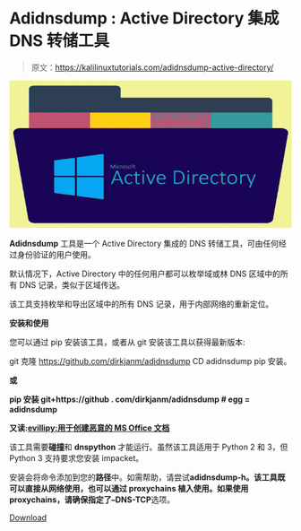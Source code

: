 # Adidnsdump : Active Directory 集成 DNS 转储工具

> 原文：<https://kalilinuxtutorials.com/adidnsdump-active-directory/>

[![Adidnsdump : Active Directory Integrated DNS Dump Tool](img/2fc8c476ddde54feacc0569fa24d840b.png "Adidnsdump : Active Directory Integrated DNS Dump Tool")](https://4.bp.blogspot.com/-robQXoRFH24/XMy1VUXAH3I/AAAAAAAAAFc/lRBCZaYvnPMpZ8BopOb5J6R8FjM8_I7TQCLcBGAs/s1600/Active%2BDirectory.png)

**Adidnsdump** 工具是一个 Active Directory 集成的 DNS 转储工具，可由任何经过身份验证的用户使用。

默认情况下，Active Directory 中的任何用户都可以枚举域或林 DNS 区域中的所有 DNS 记录，类似于区域传送。

该工具支持枚举和导出区域中的所有 DNS 记录，用于内部网络的重新定位。

**安装和使用**

您可以通过 pip 安装该工具，或者从 git 安装该工具以获得最新版本:

git 克隆 https://github.com/dirkjanm/adidnsdump
CD adidnsdump
pip 安装。

**或**

**pip 安装 git+https://github . com/dirkjanm/adidnsdump # egg = adidnsdump**

**又读:[evillipy:用于创建恶意的 MS Office 文档](https://kalilinuxtutorials.com/evilclippy-malicious-ms-office-documents/)**

该工具需要**碰撞**和 **dnspython** 才能运行。虽然该工具适用于 Python 2 和 3，但 Python 3 支持要求您安装 impacket。

安装会将命令添加到您的**路径**中。如需帮助，请尝试**adidnsdump-h。**该工具既可以直接从网络使用，也可以通过 proxychains 植入使用。如果使用 proxychains，请确保指定了**–DNS-TCP**选项。

[Download](https://github.com/dirkjanm/adidnsdump)